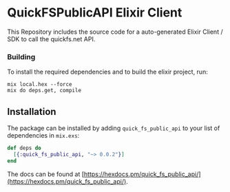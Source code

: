 # QuickFSPublicAPI Elixir Client

This Repository includes the source code for a auto-generated Elixir Client / SDK to call the quickfs.net API.

### Building

To install the required dependencies and to build the elixir project, run:
```
mix local.hex --force
mix do deps.get, compile
```

## Installation

The package can be installed by adding `quick_fs_public_api` to your list of dependencies in `mix.exs`:

```elixir
def deps do
  [{:quick_fs_public_api, "~> 0.0.2"}]
end
```

The docs can be found at [https://hexdocs.pm/quick_fs_public_api/](https://hexdocs.pm/quick_fs_public_api/).
